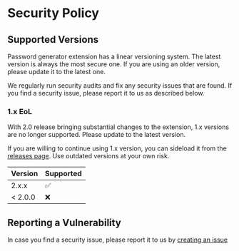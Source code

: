 # Security Policy

## Supported Versions
Password generator extension has a linear versioning system. The latest version is always the most secure one. If you are using an older version, please update it to the latest one.

We regularly run security audits and fix any security issues that are found. If you find a security issue, please report it to us as described below.

### 1.x EoL
With 2.0 release bringing substantial changes to the extension, 1.x versions are no longer supported. Please update to the latest version.

If you are willing to continue using 1.x version, you can sideload it from the [releases page](https://github.com/XFox111/PasswordGeneratorExtension/releases/tag/v1.3). Use outdated versions at your own risk.


| Version | Supported          |
| ------- | ------------------ |
| 2.x.x   | :white_check_mark: |
| < 2.0.0 | :x:                |

## Reporting a Vulnerability

In case you find a security issue, please report it to us by [creating an issue](https://github.com/XFox111/PasswordGeneratorExtension/issues/new?assignees=xfox111&labels=security+vulnerability&template=bug_report.md&title=)

